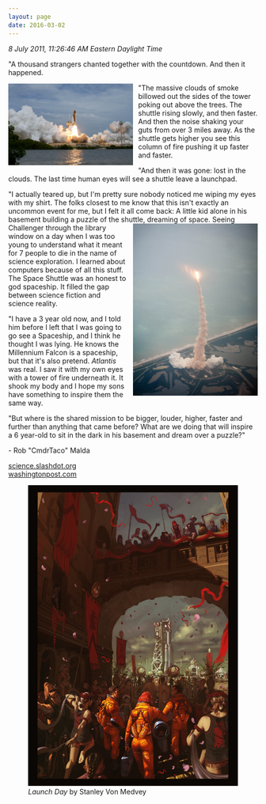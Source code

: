 ```yaml
---
layout: page
date: 2016-03-02
---
```


*8 July 2011, 11:26:46 AM Eastern Daylight Time*

"A thousand strangers chanted together with the countdown. And then it
happened.

<a href="/sig/STS-135_begins_takeoff.jpg"><img src="/sig/STS-135_begins_takeoff.jpg" alt="STS-135 begins takeoff" style="float: left; margin-right: 0.75em; margin-bottom: 0.75em; width: 50%;"/></a>

"The massive clouds of smoke billowed out the sides of the tower poking
out above the trees. The shuttle rising slowly, and then faster. And
then the noise shaking your guts from over 3 miles away. As the shuttle
gets higher you see this column of fire pushing it up faster and faster.

"And then it was gone: lost in the clouds. The last time human eyes will
see a shuttle leave a launchpad.

"I actually teared up, but I'm pretty sure nobody noticed me wiping my
eyes with my shirt. The folks closest to me know that this isn't exactly
an uncommon event for me, but I felt it all come back: A little kid
alone in his basement building a puzzle of the shuttle, dreaming of
space. <a href="/sig/STS-135_launch_viewed_from_Shuttle_Training_Aircraft.jpg"><img src="/sig/STS-135_launch_viewed_from_Shuttle_Training_Aircraft.jpg" alt="STS-135 viewed from Shuttle Training Aircraft" style="float: right; margin-left: 0.75em; margin-bottom: 0.75em; width: 50%;"/></a> Seeing Challenger through the library window on a day when I was
too young to understand what it meant for 7 people to die in the name of
science exploration. I learned about computers because of all this
stuff. The Space Shuttle was an honest to god spaceship. It filled the
gap between science fiction and science reality.

"I have a 3 year old now, and I told him before I left that I was going
to go see a Spaceship, and I think he thought I was lying. He knows the
Millennium Falcon is a spaceship, but that it's also pretend. *Atlantis*
was real. I saw it with my own eyes with a tower of fire underneath it.
It shook my body and I hope my sons have something to inspire them the
same way.

"But where is the shared mission to be bigger, louder, higher, faster and
further than anything that came before? What are we doing that will
inspire a 6 year-old to sit in the dark in his basement and dream over a
puzzle?"

\- Rob "CmdrTaco" Malda

[science.slashdot.org](http://science.slashdot.org/story/11/07/11/1559219/cmdrtaco-watches-atlantis-liftoff)  
[washingtonpost.com](http://www.washingtonpost.com/national/on-innovations/shuttling-the-shuttle-discoverys-last-flight/2012/04/18/gIQA1wmMRT_story.html)

<figure>
  <img src="/sig/launchDay-by-stanleyVonMedvey.jpg" alt="Launch Day by Stanley Von Medvey" width="100%" />
  <figcaption><i>Launch Day</i> by Stanley Von Medvey</figcaption>
</figure>
